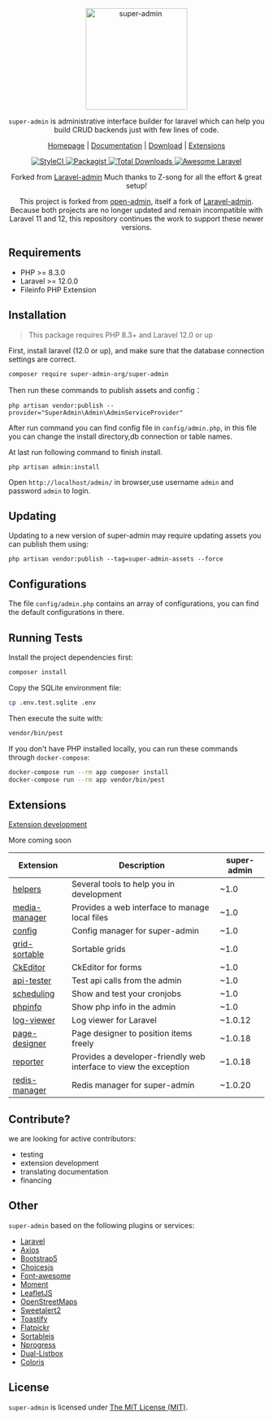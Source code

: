 <p align="center">
<a href="https://super-admin.org/">
<img src="https://super-admin.org/gfx/logo.png" alt="super-admin" style="height:200px;background:transparent;">
</a>
</p>

<p align="center"><code>super-admin</code> is administrative interface builder for laravel which can help you build CRUD backends just with few lines of code.</p>

<p align="center">
<a href="https://super-admin.org">Homepage</a> |
<a href="https://super-admin.org/docs">Documentation</a> |
<a href="https://github.com/super-admin-org/super-admin">Download</a> |
<a href="https://github.com/super-admin-org?tab=repositories">Extensions</a>
</p>

<p align="center">
    <a href="https://styleci.io/repos/365864806">
        <img src="https://styleci.io/repos/365864806/shield" alt="StyleCI">
    </a>
    <a href="https://packagist.org/packages/super-admin-org/super-admin">
        <img src="https://img.shields.io/github/license/super-admin-org/super-admin.svg?style=flat-square&color=brightgreen" alt="Packagist">
    </a>
    <a href="https://packagist.org/packages/super-admin-org/super-admin">
        <img src="https://img.shields.io/packagist/dt/super-admin-org/super-admin.svg?style=flat-square" alt="Total Downloads">
    </a>
    <a href="https://github.com/super-admin-org/super-admin">
        <img src="https://img.shields.io/badge/Awesome-Laravel-brightgreen.svg?style=flat-square" alt="Awesome Laravel">
    </a>
<!--
    <a href="#backers" alt="sponsors on Open Collective">
        <img src="https://opencollective.com/super-admin/backers/badge.svg?style=flat-square" />
    </a>
    <a href="https://www.paypal.me/wishbone-prductions" alt="Paypal donate">
        <img src="https://img.shields.io/badge/Donate-Paypal-green.svg?style=flat-square" />
    </a>-->
</div>

<p align="center">
    Forked from <a href="https://github.com/z-song/laravel-admin">Laravel-admin</a> Much thanks to Z-song for all the effort & great setup!
</p>

<p align="center">
    This project is forked from
    <a href="https://github.com/open-admin-org/open-admin">open-admin</a>,
    itself a fork of
    <a href="https://github.com/z-song/laravel-admin">Laravel-admin</a>.
    Because both projects are no longer updated and remain incompatible with
    Laravel 11 and 12, this repository continues the work to support these
    newer versions.
</p>


Requirements
------------
 - PHP >= 8.3.0
 - Laravel >= 12.0.0
 - Fileinfo PHP Extension

Installation
------------

> This package requires PHP 8.3+ and Laravel 12.0 or up

First, install laravel (12.0 or up), and make sure that the database connection settings are correct.

```
composer require super-admin-org/super-admin
```

Then run these commands to publish assets and config：

```
php artisan vendor:publish --provider="SuperAdmin\Admin\AdminServiceProvider"
```
After run command you can find config file in `config/admin.php`, in this file you can change the install directory,db connection or table names.

At last run following command to finish install.
```
php artisan admin:install
```

Open `http://localhost/admin/` in browser,use username `admin` and password `admin` to login.

Updating
------------
Updating to a new version of super-admin may require updating assets you can publish them using:
```
php artisan vendor:publish --tag=super-admin-assets --force
```

Configurations
------------
The file `config/admin.php` contains an array of configurations, you can find the default configurations in there.

Running Tests
------------
Install the project dependencies first:

```bash
composer install
```

Copy the SQLite environment file:

```bash
cp .env.test.sqlite .env
```

Then execute the suite with:

```bash
vendor/bin/pest
```

If you don't have PHP installed locally, you can run these commands through `docker-compose`:

```bash
docker-compose run --rm app composer install
docker-compose run --rm app vendor/bin/pest
```

## Extensions
<a href="https://super-admin.org/docs/en/extension-development">Extension development</a>

More coming soon

| Extension                                                        | Description                              | super-admin                              |
| ---------------------------------------------------------------- | ---------------------------------------- |---------------------------------------- |
| [helpers](https://github.com/super-admin-org/helpers)             | Several tools to help you in development | ~1.0 |
| [media-manager](https://github.com/super-admin-org/media-manager) | Provides a web interface to manage local files          | ~1.0 |
| [config](https://github.com/super-admin-org/config)               | Config manager for super-admin            |~1.0 |
| [grid-sortable](https://github.com/super-admin-org/grid-sortable) | Sortable grids                           |~1.0 |
| [CkEditor](https://github.com/super-admin-org/ckeditor)           | CkEditor for forms                       |~1.0 |
| [api-tester](https://github.com/super-admin-org/api-tester)       | Test api calls from the admin            |~1.0 |
| [scheduling](https://github.com/super-admin-org/scheduling)       | Show and test your cronjobs              |~1.0 |
| [phpinfo](https://github.com/super-admin-org/phpinfo)             | Show php info in the admin               |~1.0 |
| [log-viewer](https://github.com/super-admin-org/log-viewer)       | Log viewer for Laravel                   |~1.0.12 |
| [page-designer](https://github.com/super-admin-org/page-designer) | Page designer to position items freely   |~1.0.18 |
| [reporter](https://github.com/super-admin-org/reporter)           | Provides a developer-friendly web interface to view the exception    |~1.0.18 |
| [redis-manager](https://github.com/super-admin-org/redis-manager) | Redis manager for super-admin             |~1.0.20 |


<!--
| [backup](https://github.com/super-admin-extensions/backup) | An admin interface for managing backups          |~1.5 |
| [wangEditor](https://github.com/super-admin-extensions/wangEditor) | A rich text editor based on [wangeditor](http://www.wangeditor.com/)         |~1.6 |
| [summernote](https://github.com/super-admin-extensions/summernote) | A rich text editor based on [summernote](https://summernote.org/)          |~1.6 |
| [simplemde](https://github.com/super-admin-extensions/simplemde) | A markdown editor based on [simplemde](https://github.com/sparksuite/simplemde-markdown-editor)          |~1.6 |
| [php-editor](https://github.com/super-admin-extensions/php-editor) <br/> [python-editor](https://github.com/super-admin-extensions/python-editor) <br/> [js-editor](https://github.com/super-admin-extensions/js-editor)<br/> [css-editor](https://github.com/super-admin-extensions/css-editor)<br/> [clike-editor](https://github.com/super-admin-extensions/clike-editor)| Several programing language editor extensions based on code-mirror          |~1.6 |
| [json-editor](https://github.com/super-admin-extensions/json-editor) | JSON Editor for super-admin          |~1.6 |
| [composer-viewer](https://github.com/super-admin-extensions/composer-viewer) | A web interface of composer packages in laravel.          |~1.6 |
| [data-table](https://github.com/super-admin-extensions/data-table) | Advanced table widget for super-admin |~1.6 |
| [watermark](https://github.com/super-admin-extensions/watermark) | Text watermark for super-admin |~1.6 |
| [google-authenticator](https://github.com/ylic/super-admin-google-authenticator) | Google authenticator |~1.6 |
-->

## Contribute?
 we are looking for active contributors:
 - testing
 - extension development
 - translating documentation
 - financing

Other
------------
`super-admin` based on the following plugins or services:

+ [Laravel](https://laravel.com/)
+ [Axios](https://github.com/axios/axios)
+ [Bootstrap5](https://getbootstrap.com/docs/5.0/getting-started/introduction/)
+ [Choicesjs](https://github.com/Choices-js/Choices)
+ [Font-awesome](http://fontawesome.io)
+ [Moment](http://momentjs.com/)
+ [LeafletJS](https://leafletjs.com/)
+ [OpenStreetMaps](https://www.openstreetmap.org/)
+ [Sweetalert2](https://github.com/sweetalert2/sweetalert2)
+ [Toastify](https://github.com/apvarun/toastify-js)
+ [Flatpickr](https://github.com/flatpickr/flatpickr)
+ [Sortablejs](https://github.com/SortableJS/Sortable)
+ [Nprogress](https://ricostacruz.com/nprogress/)
+ [Dual-Listbox](https://github.com/maykinmedia/dual-listbox/)
+ [Coloris](https://github.com/mdbassit/Coloris/)

License
------------
`super-admin` is licensed under [The MIT License (MIT)](LICENSE).
